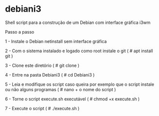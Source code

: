 # debiani3
Shell script para a construção de um Debian com interface gráfica i3wm

Passo a passo

1 - Instale o Debian netinstall sem interface gráfica

2 - Com o sistema instalado e logado como root instale o git ( # apt install git )

3 - Clone este diretório ( # git clone )

4 - Entre na pasta Debiani3 ( # cd Debiani3 )

5 - Leia e modifique os script caso queira por exemplo que o script instale ou não alguns programas ( # nano + o nome do script )

6 - Torne o script execute.sh executável ( # chmod +x execute.sh )

7 - Execute o script ( # ./execute.sh )

